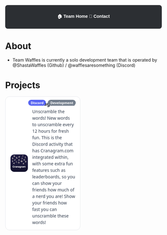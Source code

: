 <style>
.projects {
  display: grid;
  grid-template-columns: 1fr;
  gap: 20px;
  margin-top: 16px;

  /* expand wider */
  max-width: 1000px;   /* choose your width */
  margin-left: auto;
  margin-right: auto;
}
  @media (min-width: 700px) {
    .projects { grid-template-columns: 1fr 1fr; }
  }

  .project-card {
    position: relative;
    display: flex;
    align-items: center;
    gap: 14px;
    padding: 14px 16px;
    border-radius: 14px;
    text-decoration: none;
    border: 1px solid #2f3136;
    background: #1f2227;
    transition: transform .12s ease, box-shadow .12s ease, border-color .12s ease;
  }
  .project-card:hover {
    transform: translateY(-2px);
    box-shadow: 0 6px 18px rgba(0,0,0,.25);
    border-color: #3b3f47;
  }

  .project-icon {
    width: 56px;
    height: 56px;
    border-radius: 12px;
    flex: 0 0 56px;
    object-fit: cover;
    background: #2c2f33;
  }

  .project-text {
    display: grid;
    gap: 4px;
    min-width: 0;
  }
  .project-title {
    font: 700 16px/1.2 system-ui, -apple-system, Segoe UI, Roboto, Arial, sans-serif;
    color: #ffffff;
    margin: 0;
    white-space: nowrap;
    overflow: hidden;
    text-overflow: ellipsis;
  }
  .project-desc {
    font: 400 14px/1.5 system-ui, -apple-system, Segoe UI, Roboto, Arial, sans-serif;
    color: #c9d1d9;
    margin: 0;
  }

  /* 🔹 Badges */
  .project-badges {
    position: absolute;
    top: 10px;
    right: 14px;
    display: flex;
    gap: 6px;
    flex-wrap: wrap;
  }
  .project-badge {
    font: 600 11px/1 system-ui, -apple-system, Segoe UI, Roboto, Arial, sans-serif;
    padding: 4px 8px;
    border-radius: 999px;
    background: #5865F2;
    color: white;
    white-space: nowrap;
  }
  .badge-green { background:#43B581; }
  .badge-red   { background:#F04747; }
  .badge-gray  { background:#747F8D; }

  /* Light mode */
  @media (prefers-color-scheme: light) {
    .project-card { background:#fff; border-color:#e5e7eb; }
    .project-card:hover { border-color:#d1d5db; box-shadow:0 6px 18px rgba(0,0,0,.08); }
    .project-title { color:#111827; }
    .project-desc { color:#374151; }
    .project-icon { background:#f3f4f6; }
  }
</style>

<div style="
  background-color:#2c2f33;
  padding: 12px;
  display:flex;
  justify-content:center;
  gap: 30px;
  border-radius: 8px;
  margin-bottom: 20px;
">

  <a href="index.html" style="color:white; text-decoration:none; font-weight:bold; font-family:Arial, sans-serif;">🏠 Team Home</a>
  <a href="" style="color:white; text-decoration:none; font-weight:bold; font-family:Arial, sans-serif;">📜 Contact</a>

</div>

# About
- Team Waffles is currently a solo development team that is operated by @ShastaWaffles (Github) / @wafflesaresomething (Discord)

# Projects
<div class="projects">

  <a class="project-card" href="cranagram.html" aria-label="Open Cranagram project">
    <img class="project-icon" src="cranagram-squared.png" alt="Cranagram icon">
    <div class="project-text">
      <h3 class="project-title">Cranagram - The Discord Activity</h3>
      <p class="project-desc">Unscramble the words! New words to unscramble every 12 hours for fresh fun. This is the Discord activity that has Cranagram.com integrated within, with some extra fun features such as leaderboards, so you can show your friends how much of a nerd you are! Show your friends how fast you can unscramble these words! </p>
    </div>
    <div class="project-badges">
      <span class="project-badge">Discord</span>
      <span class="project-badge badge-gray">Development</span>
    </div>
  </a>

</div>
